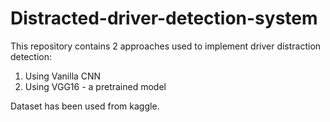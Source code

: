 # Distracted-driver-detection-system

This repository contains 2 approaches used to implement driver distraction detection:
1) Using Vanilla CNN
2) Using VGG16  - a pretrained model

Dataset has been used from kaggle. 
